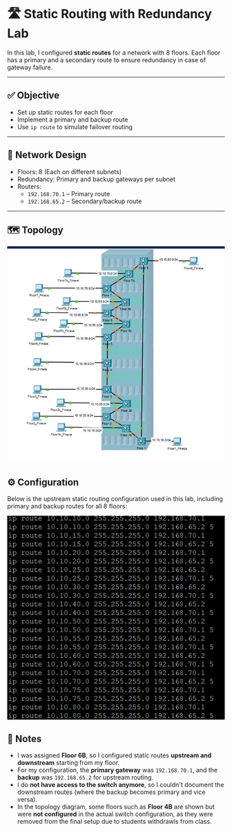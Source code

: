 # 🛣️ Static Routing with Redundancy Lab

In this lab, I configured **static routes** for a network with 8 floors. Each floor has a primary and a secondary route to ensure redundancy in case of gateway failure.

---

## ✅ Objective

- Set up static routes for each floor
- Implement a primary and backup route
- Use `ip route` to simulate failover routing

---

## 🧱 Network Design

- Floors: 8 (Each on different subnets)
- Redundancy: Primary and backup gateways per subnet
- Routers:
  - `192.168.70.1` – Primary route
  - `192.168.65.2` – Secondary/backup route

---

##  🗺️ Topology
![Topology Image](images/Topology.png)

## ⚙️ Configuration

Below is the  upstream static routing configuration used in this lab, including primary and backup routes for all 8 floors:

![Static Routes](images/IpRouting.png)

## 📝 Notes

- I was assigned **Floor 6B**, so I configured static routes **upstream and downstream** starting from my floor.
- For my configuration, the **primary gateway** was `192.168.70.1`, and the **backup** was `192.168.65.2` for upstream routing.
- I do **not have access to the switch anymore**, so I couldn't document the downstream routes (where the backup becomes primary and vice versa).
- In the topology diagram, some floors such as **Floor 4B** are shown but were **not configured** in the actual switch configuration, as they were removed from the final setup due to students withdrawls from class.
